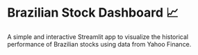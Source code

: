 # Brazilian Stock Dashboard 📈

A simple and interactive Streamlit app to visualize the historical performance of Brazilian stocks using data from Yahoo Finance.
